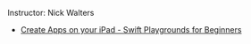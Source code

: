 Instructor: Nick Walters

  - [Create Apps on your iPad - Swift Playgrounds for Beginners](https://www.udemy.com/course/swift-playgrounds-for-beginners-create-apps-on-your-ipad/)

